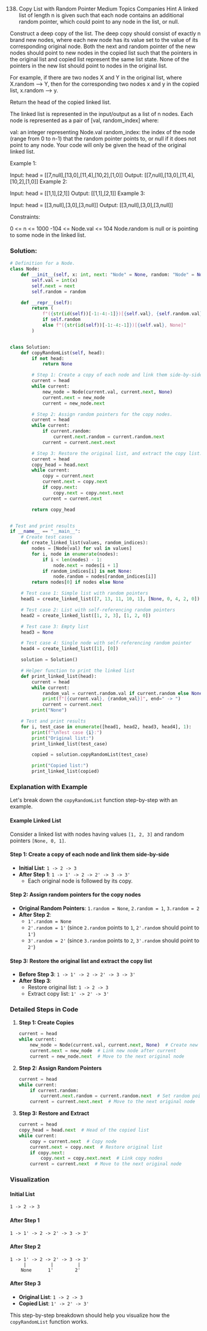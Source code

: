 138. Copy List with Random Pointer
Medium
Topics
Companies
Hint
A linked list of length n is given such that each node contains an additional random pointer, which could point to any node in the list, or null.

Construct a deep copy of the list. The deep copy should consist of exactly n brand new nodes, where each new node has its value set to the value of its corresponding original node. Both the next and random pointer of the new nodes should point to new nodes in the copied list such that the pointers in the original list and copied list represent the same list state. None of the pointers in the new list should point to nodes in the original list.

For example, if there are two nodes X and Y in the original list, where X.random --> Y, then for the corresponding two nodes x and y in the copied list, x.random --> y.

Return the head of the copied linked list.

The linked list is represented in the input/output as a list of n nodes. Each node is represented as a pair of [val, random_index] where:

val: an integer representing Node.val
random_index: the index of the node (range from 0 to n-1) that the random pointer points to, or null if it does not point to any node.
Your code will only be given the head of the original linked list.

 

Example 1:


Input: head = [[7,null],[13,0],[11,4],[10,2],[1,0]]
Output: [[7,null],[13,0],[11,4],[10,2],[1,0]]
Example 2:


Input: head = [[1,1],[2,1]]
Output: [[1,1],[2,1]]
Example 3:



Input: head = [[3,null],[3,0],[3,null]]
Output: [[3,null],[3,0],[3,null]]
 

Constraints:

0 <= n <= 1000
-104 <= Node.val <= 104
Node.random is null or is pointing to some node in the linked list.


### Solution:

```python
# Definition for a Node.
class Node:
    def __init__(self, x: int, next: "Node" = None, random: "Node" = None):
        self.val = int(x)
        self.next = next
        self.random = random

    def __repr__(self):
        return (
            f"({str(id(self))[-1:-4:-1]})[{self.val}, {self.random.val}]"
            if self.random
            else f"({str(id(self))[-1:-4:-1]})[{self.val}, None]"
        )


class Solution:
    def copyRandomList(self, head):
        if not head:
            return None

        # Step 1: Create a copy of each node and link them side-by-side in a single list.
        current = head
        while current:
            new_node = Node(current.val, current.next, None)
            current.next = new_node
            current = new_node.next

        # Step 2: Assign random pointers for the copy nodes.
        current = head
        while current:
            if current.random:
                current.next.random = current.random.next
            current = current.next.next

        # Step 3: Restore the original list, and extract the copy list.
        current = head
        copy_head = head.next
        while current:
            copy = current.next
            current.next = copy.next
            if copy.next:
                copy.next = copy.next.next
            current = current.next

        return copy_head


# Test and print results
if __name__ == "__main__":
    # Create test cases
    def create_linked_list(values, random_indices):
        nodes = [Node(val) for val in values]
        for i, node in enumerate(nodes):
            if i < len(nodes) - 1:
                node.next = nodes[i + 1]
            if random_indices[i] is not None:
                node.random = nodes[random_indices[i]]
        return nodes[0] if nodes else None

    # Test case 1: Simple list with random pointers
    head1 = create_linked_list([7, 13, 11, 10, 1], [None, 0, 4, 2, 0])

    # Test case 2: List with self-referencing random pointers
    head2 = create_linked_list([1, 2, 3], [1, 2, 0])

    # Test case 3: Empty list
    head3 = None

    # Test case 4: Single node with self-referencing random pointer
    head4 = create_linked_list([1], [0])

    solution = Solution()

    # Helper function to print the linked list
    def print_linked_list(head):
        current = head
        while current:
            random_val = current.random.val if current.random else None
            print(f"[{current.val}, {random_val}]", end=" -> ")
            current = current.next
        print("None")

    # Test and print results
    for i, test_case in enumerate([head1, head2, head3, head4], 1):
        print(f"\nTest case {i}:")
        print("Original list:")
        print_linked_list(test_case)

        copied = solution.copyRandomList(test_case)

        print("Copied list:")
        print_linked_list(copied)

```

### Explanation with Example

Let's break down the `copyRandomList` function step-by-step with an example.

#### Example Linked List
Consider a linked list with nodes having values `[1, 2, 3]` and random pointers `[None, 0, 1]`.

#### Step 1: Create a copy of each node and link them side-by-side
- **Initial List**: `1 -> 2 -> 3`
- **After Step 1**: `1 -> 1' -> 2 -> 2' -> 3 -> 3'`
  - Each original node is followed by its copy.

#### Step 2: Assign random pointers for the copy nodes
- **Original Random Pointers**: `1.random = None`, `2.random = 1`, `3.random = 2`
- **After Step 2**:
  - `1'.random = None`
  - `2'.random = 1'` (since `2.random` points to `1`, `2'.random` should point to `1'`)
  - `3'.random = 2'` (since `3.random` points to `2`, `3'.random` should point to `2'`)

#### Step 3: Restore the original list and extract the copy list
- **Before Step 3**: `1 -> 1' -> 2 -> 2' -> 3 -> 3'`
- **After Step 3**:
  - Restore original list: `1 -> 2 -> 3`
  - Extract copy list: `1' -> 2' -> 3'`

### Detailed Steps in Code

1. **Step 1: Create Copies**
   ```python
   current = head
   while current:
       new_node = Node(current.val, current.next, None)  # Create new node
       current.next = new_node  # Link new node after current
       current = new_node.next  # Move to the next original node
   ```

2. **Step 2: Assign Random Pointers**
   ```python
   current = head
   while current:
       if current.random:
           current.next.random = current.random.next  # Set random pointer for the copy
       current = current.next.next  # Move to the next original node
   ```

3. **Step 3: Restore and Extract**
   ```python
   current = head
   copy_head = head.next  # Head of the copied list
   while current:
       copy = current.next  # Copy node
       current.next = copy.next  # Restore original list
       if copy.next:
           copy.next = copy.next.next  # Link copy nodes
       current = current.next  # Move to the next original node
   ```

### Visualization

#### Initial List
```
1 -> 2 -> 3
```

#### After Step 1
```
1 -> 1' -> 2 -> 2' -> 3 -> 3'
```

#### After Step 2
```
1 -> 1' -> 2 -> 2' -> 3 -> 3'
     |         |         |
    None      1'        2'
```

#### After Step 3
- **Original List**: `1 -> 2 -> 3`
- **Copied List**: `1' -> 2' -> 3'`

This step-by-step breakdown should help you visualize how the `copyRandomList` function works.